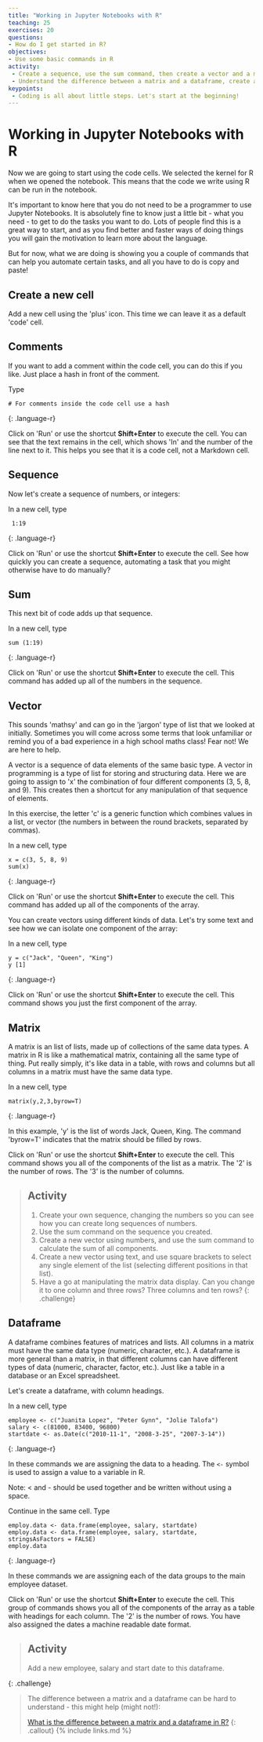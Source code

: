 ```yaml
---
title: "Working in Jupyter Notebooks with R"
teaching: 25
exercises: 20
questions:
- How do I get started in R?
objectives:
- Use some basic commands in R
activity:
 - Create a sequence, use the sum command, then create a vector and a matrix
 - Understand the difference between a matrix and a dataframe, create and add to a dataframe
keypoints:
 - Coding is all about little steps. Let's start at the beginning!
---
```


# Working in Jupyter Notebooks with R

Now we are going to start using the code cells. We selected the kernel for R when we opened the notebook. This means that the code we write using R can be run in the notebook.

It's important to know here that you do not need to be a programmer to use Jupyter Notebooks. It is absolutely fine to know just a little bit - what you need - to get to do the tasks you want to do. Lots of people find this is a great way to start, and as you find better and faster ways of doing things you will gain the motivation to learn more about the language.

But for now, what we are doing is showing you a couple of commands that can help you automate certain tasks, and all you have to do is copy and paste!

## Create a new cell

Add a new cell using the 'plus' icon. This time we can leave it as a default 'code' cell.

## Comments

If you want to add a comment within the code cell, you can do this if you like. Just place a hash in front of the comment.

Type

~~~
# For comments inside the code cell use a hash
~~~
{: .language-r}

Click on 'Run' or use the  shortcut **Shift+Enter** to execute the cell. You can see that the text remains in the cell, which shows 'In' and the number of the line next to it. This helps you see that it is a code cell, not a Markdown cell.

## Sequence

Now let's create a sequence of numbers, or integers:

In a new cell, type

~~~
 1:19
~~~
{: .language-r}

Click on 'Run' or use the  shortcut **Shift+Enter** to execute the cell. See how quickly you can create a sequence, automating a task that you might otherwise have to do manually?

## Sum

This next bit of code adds up that sequence.

In a new cell, type

~~~
sum (1:19)
~~~
{: .language-r}

Click on 'Run' or use the  shortcut **Shift+Enter** to execute the cell. This command has added up all of the numbers in the sequence.

## Vector

This sounds 'mathsy' and can go in the 'jargon' type of list that we looked at initially. Sometimes you will come across some terms that look unfamiliar or remind you of a bad experience in a high school maths class! Fear not! We are here to help.

A vector is a sequence of data elements of the same basic type.  A vector in programming is a type of list for storing and structuring data.  Here we are going to assign to 'x' the combination of four different components (3, 5, 8, and 9). This creates then a shortcut for any manipulation of that sequence of elements.

In this exercise, the letter 'c' is a generic function which combines values in a list, or vector (the numbers in between the round brackets, separated by commas).

In a new cell, type

~~~
x = c(3, 5, 8, 9)
sum(x)
~~~
{: .language-r}

Click on 'Run' or use the  shortcut **Shift+Enter** to execute the cell. This command has added up all of the components of the array.

You can create vectors using different kinds of data. Let's try some text and see how we can isolate one component of the array:

In a new cell, type

~~~
y = c("Jack", "Queen", "King")
y [1]
~~~
{: .language-r}

Click on 'Run' or use the  shortcut **Shift+Enter** to execute the cell. This command shows you just the first component of the array.

## Matrix

A matrix is an list of lists, made up of collections of the same data types.  A matrix in R is like a mathematical matrix, containing all the same type of thing. Put really simply, it's like data in a table, with rows and columns but all columns in a matrix must have the same data type.

In a new cell, type

~~~
matrix(y,2,3,byrow=T)
~~~
{: .language-r}

In this example, 'y' is the list of words Jack, Queen, King. The command 'byrow=T' indicates that the matrix should be filled by rows.

Click on 'Run' or use the  shortcut **Shift+Enter** to execute the cell. This command shows you all of the components of the list as a matrix. The '2' is the number of rows. The '3' is the number of columns.


> ## Activity
>
> 1. Create your own sequence, changing the numbers so you can see how you can create long sequences of numbers.
> 2. Use the sum command on the sequence you created.
> 3. Create a new vector using numbers, and use the sum command to calculate the sum of all components.
> 4. Create a new vector using text, and use square brackets to select any single element of the list (selecting different positions in that list).
> 5. Have a go at manipulating the matrix data display. Can you change it to one column and three rows? Three columns and ten rows?
{: .challenge}

## Dataframe

A dataframe combines features of matrices and lists. All columns in a matrix must have the same data type (numeric, character, etc.). A dataframe is more general than a matrix, in that different columns can have different types of data (numeric, character, factor, etc.). Just like a table in a database or an Excel spreadsheet.

Let's create a dataframe, with column headings.

In a new cell, type

~~~
employee <- c("Juanita Lopez", "Peter Gynn", "Jolie Talofa")
salary <- c(81000, 83400, 96800)
startdate <- as.Date(c("2010-11-1", "2008-3-25", "2007-3-14"))
~~~
{: .language-r}

In these commands we are assigning the data to a heading. The `<-` symbol is used to assign a value to a variable in R.

Note: < and - should be used together and be written without using a space.

Continue in the same cell. Type

~~~
employ.data <- data.frame(employee, salary, startdate)
employ.data <- data.frame(employee, salary, startdate, stringsAsFactors = FALSE)
employ.data
~~~
{: .language-r}

In these commands we are assigning each of the data groups to the main employee dataset.

Click on 'Run' or use the  shortcut **Shift+Enter** to execute the cell. This group of commands shows you all of the components of the array as a table with headings for each column. The '2' is the number of rows. You have also assigned the dates a machine readable date format.


> ## Activity
>
>Add a new employee, salary and start date to this dataframe.
>
{: .challenge}

>The difference between a matrix and a dataframe can be hard to understand - this might help (might not!):
>
> [What is the difference between a matrix and a dataframe in R?](https://www.quora.com/What-is-the-difference-between-a-matrix-and-a-dataframe-in-R)
{: .callout}
{% include links.md %}
